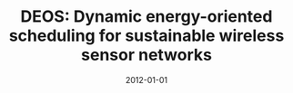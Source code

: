 ---
title: "DEOS: Dynamic energy-oriented scheduling for sustainable wireless sensor networks"
collection: publications
permalink: /publication/2012-01-01-DEOS-Dynamic-energy-oriented-scheduling-for-sustainable-wireless-sensor-networks
date: 2012-01-01
venue: 'In the proceedings of Proceedings of the IEEE INFOCOM 2012, Orlando, FL, USA, March 25-30, 2012'
paperurl: 'https://doi.org/10.1109/INFCOM.2012.6195625'
citation: ' Ting Zhu,  David Mohaisen,  Yi Ping,  Don Towsley, &quot;DEOS: Dynamic energy-oriented scheduling for sustainable wireless sensor networks.&quot; In the proceedings of Proceedings of the IEEE INFOCOM 2012, Orlando, FL, USA, 2012.'
---